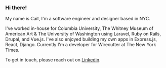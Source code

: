 ### Hi there!

My name is Cait, I'm a software engineer and designer based in NYC. 

I've worked in-house for Columbia University, The Whitney Museum of American Art & The University of Washington using Laravel, Ruby on Rails, Drupal, and Vue.js. I've also enjoyed building my own apps in Express.js, React, Django. Currently I'm a developer for Wirecutter at The New York Times.

To get in touch, please reach out on [Linkedin](https://www.linkedin.com/in/caitlin-reid/).

<!--
**caitreid/caitreid** is a ✨ _special_ ✨ repository because its `README.md` (this file) appears on your GitHub profile.

Here are some ideas to get you started:

- 🔭 I’m currently working on ...
- 🌱 I’m currently learning ...
- 👯 I’m looking to collaborate on ...
- 🤔 I’m looking for help with ...
- 💬 Ask me about ...
- 📫 How to reach me: ...
- 😄 Pronouns: ...
- ⚡ Fun fact: ...
-->

